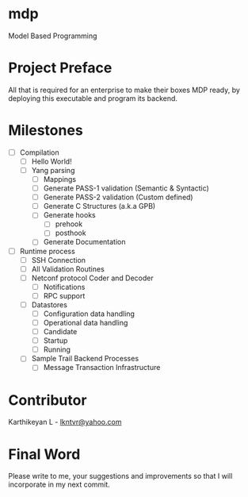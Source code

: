 # mdp
  Model Based Programming

# Project Preface
  All that is required for an enterprise to make their boxes MDP ready, by deploying this executable and program its backend.
  
# Milestones
  - [ ] Compilation
    - [ ] Hello World!
    - [ ] Yang parsing
      - [ ] Mappings
      - [ ] Generate PASS-1 validation (Semantic & Syntactic)
      - [ ] Generate PASS-2 validation (Custom defined)
      - [ ] Generate C Structures (a.k.a GPB)
      - [ ] Generate hooks
        - [ ] prehook
        - [ ] posthook
      - [ ] Generate Documentation
  - [ ] Runtime process
    - [ ] SSH Connection
    - [ ] All Validation Routines
    - [ ] Netconf protocol Coder and Decoder
      - [ ] Notifications
      - [ ] RPC support
    - [ ] Datastores
      - [ ] Configuration data handling
      - [ ] Operational data handling
      - [ ] Candidate
      - [ ] Startup
      - [ ] Running
    - [ ] Sample Trail Backend Processes
      - [ ] Message Transaction Infrastructure
  
# Contributor
  Karthikeyan L - lkntvr@yahoo.com
  
# Final Word
  Please write to me, your suggestions and improvements so that I will incorporate in my next commit.

